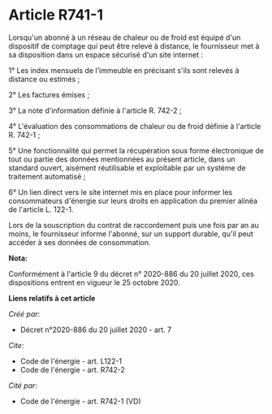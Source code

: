 # Article R741-1

Lorsqu'un abonné à un réseau de chaleur ou de froid est équipé d'un dispositif de comptage qui peut être relevé à distance,
le fournisseur met à sa disposition dans un espace sécurisé d'un site internet : 

1° Les index mensuels de l'immeuble en précisant s'ils sont relevés à distance ou estimés ; 

2° Les factures émises ; 

3° La note d'information définie à l'article R. 742-2 ; 

4° L'évaluation des consommations de chaleur ou de froid définie à l'article R. 742-1 ; 

5° Une fonctionnalité qui permet la récupération sous forme électronique de tout ou partie des données mentionnées au présent
article, dans un standard ouvert, aisément réutilisable et exploitable par un système de traitement automatisé ; 

6° Un lien direct vers le site internet mis en place pour informer les consommateurs d'énergie sur leurs droits en
application du premier alinéa de l'article L. 122-1. 

Lors de la souscription du contrat de raccordement puis une fois par an au moins, le fournisseur informe l'abonné, sur un
support durable, qu'il peut accéder à ses données de consommation.

**Nota:**

Conformément à l'article 9 du décret n° 2020-886 du 20 juillet 2020, ces dispositions entrent en vigueur le 25 octobre 2020.

**Liens relatifs à cet article**

_Créé par_:

  - Décret n°2020-886 du 20 juillet 2020 - art. 7

_Cite_:

  - Code de l'énergie - art. L122-1
  - Code de l'énergie - art. R742-2

_Cité par_:

  - Code de l'énergie - art. R742-1 (VD)
